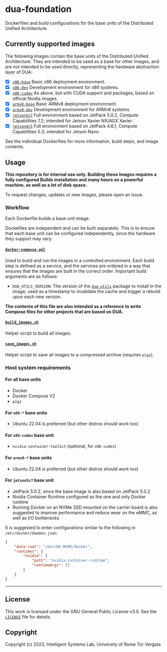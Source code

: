 # dua-foundation

Dockerfiles and build configurations for the base units of the Distributed Unified Architecture.

## Currently supported images

The following images contain the base units of the Distributed Unified Architecture. They are intended to be used as a base for other images, and are not intended to be used directly, representing the hardware abstraction layer of DUA:

- [x] [`x86-base`](Dockerfile.x86-base) Basic x86 deployment environment.
- [x] [`x86-dev`](Dockerfile.x86-dev) Development environment for x86 systems.
- [x] [`x86-cudev`](Dockerfile.x86-cudev) As above, but with CUDA support and packages; based on official Nvidia images.
- [x] [`armv8-base`](Dockerfile.armv8-base) Basic ARMv8 deployment environment.
- [x] [`armv8-dev`](Dockerfile.armv8-dev) Development environment for ARMv8 systems.
- [x] [`jetson5c7`](Dockerfile.jetson5c7) Full environment based on JetPack 5.0.2, Compute Capabilities 7.2; intended for Jetson Xavier NX/AGX Xavier.
- [x] [`jetson4c5`](Dockerfile.jetson4c5) Full environment based on JetPack 4.6.1, Compute Capabilities 5.3; intended for Jetson Nano.

See the individual Dockerfiles for more information, build steps, and image contents.

## Usage

**This repository is for internal use only. Building these images requires a fully configured Buildx installation and many hours on a powerful machine, as well as a lot of disk space.**

To request changes, updates or new images, please open an issue.

### Workflow

Each Dockerfile builds a base unit image.

Dockefiles are independent and can be built separately. This is to ensure that each base unit can be configured independently, since the hardware they support may vary.

#### [`docker-compose.yml`](docker-compose.yml)

Used to build and run the images in a controlled environment. Each build step is defined as a service, and the services are ordered in a way that ensures that the images are built in the correct order. Important build arguments are as follows:

- `DUA_UTILS_VERSION`: The version of the [`dua-utils`](https://github.com/IntelligentSystemsLabUTV/dua-utils) package to install in the image; used as a timestamp to invalidate the cache and trigger a rebuild upon each new version.

**The contents of this file are also intended as a reference to write Compose files for other projects that are based on DUA.**

#### [`build_images.sh`](build_images.sh)

Helper script to build all images.

#### [`save_images.sh`](save_images.sh)

Helper script to save all images to a compressed archive (requires `pigz`).

### Host system requirements

#### For all base units

- Docker
- Docker Compose V2
- `pigz`

#### For `x86-*` base units

- Ubuntu 22.04 is preferred (but other distros should work too)

#### For `x86-cudev` base unit

- `nvidia-container-toolkit` (optional, for `x86-cudev`)

#### For `armv8-*` base units

- Ubuntu 22.04 is preferred (but other distros should work too)

#### For `jetson5c7` base unit

- JetPack 5.0.2, since the base image is also based on JetPack 5.0.2
- Nvidia Container Runtime configured as the one and only Docker runtime
- Running Docker on an NVMe SSD mounted on the carrier board is also suggested to improve performance and reduce wear on the eMMC, as well as I/O bottlenecks

It is suggested to enter configurations similar to the following in `/etc/docker/daemon.json`:

```json
{
    "data-root": "/mnt/NX_NVME/docker",
    "runtimes": {
        "nvidia": {
            "path": "nvidia-container-runtime",
            "runtimeArgs": []
        }
    }
}
```

---

## License

This work is licensed under the GNU General Public License v3.0. See the [`LICENSE`](LICENSE) file for details.

## Copyright

Copyright (c) 2023, Intelligent Systems Lab, University of Rome Tor Vergata
